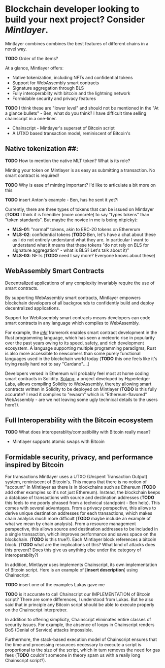 #  Blockchain developer looking to build your next project? Consider *Mintlayer*. #

Mintlayer combines combines the best features of different chains in a novel way.

**TODO** Order of the items?

At a glance, Mintlayer offers:

- Native tokenization, including NFTs and confidential tokens
- Support for WebAssembly smart contracts
- Signature aggregation through BLS 
- Fully interoperablity with bitcoin and the lightning network
- Formidable security and privacy features


**TODO** I think these are "lower level" and should not be mentioned in the "At a glance bullets" - Ben, what do you think? I have difficult time selling chainscript in a one-liner.

- Chainscript - Mintlayer's superset of Bitcoin script
- A UTXO based transaction model, reminiscent of Bitcoin's



## Native tokenization ##:

**TODO** How to mention the native MLT token? What is its role?

Minting your token on Mintlayer is as easy as submitting a transaction. No smart contract is required!

**TODO** Why is ease of minting important? I'd like to articulate a bit more on this 

**TODO** insert Anton's example - Ben, has he sent it yet?:

Currently, there are three types of tokens that can be issued on Mintlayer (**TODO** I think it is friendlier (more concrete) to say "types tokens" than "token standards". But maybe the novice in me is being nitpicky):
- **MLS-01**: "normal" tokens, akin to ERC-20 tokens on Ethererum
- **MLS-02**: confidential tokens (**TODO** Ben, let's have a chat about these as I do not entirely understand what they are. In particular I want to understand what it means that these tokens "do not rely on BLS for signature aggregation" - what is BLS? Let's talk about it)"
- **MLS-03**: NFTs  (**TODO** need I say more? Everyone knows about these)

## WebAssembly Smart Contracts ##

Decentralized applications of any complexity invariably require the use of smart contracts.

By supporting WebAssembly smart contracts, Mintlayer empowers blockchain developers of all backgrounds to confidently build and deploy decentralized applications.

Support for WebAssembly smart contracts means developers can code smart contracts in any language which compiles to WebAssembly.

For example, the [*ink!*](https://github.com/paritytech/ink) framerork enables smart contract development in the Rust programming language, which has seen a meteoric rise in popularity over the past years owing to its speed, safety, and rich development ecosystem. A language supporting multiple programming paradigms, Rust is also more accessible to newcomers than some purely functional languages used in the blockchain world today (**TODO** this one feels like it's trying really hard not to say "Cardano"....)

Developers versed in Ethereum will probably feel most at home coding smart contracts in Solidity. [Solang](https://github.com/hyperledger-labs/solang), a project developed by Hyperledger Labs, allows compiling Solidity to WebAssembly, thereby allowing smart contracts written in Solidity to be deployed on Mintlayer (**TODO** is this fully accurate? I read it compiles to "ewasm" which is "Ethereum-flavored" WebAssembly - are we not leaving some ugly technical details to the users here?).

## Full Interoperability with the Bitcoin ecosystem

**TODO** What does interoperablity/compatibility with Bitcoin really mean? 

- Mintlayer supports atomic swaps with Bitcoin

## Formidable security, privacy, and performance inspired by Bitcoin ##

For transactions Mintlayer uses a UTXO (Unspent Transaction Output) system, reminiscent of Bitcoin's. This means that there is no notion of "account" in Mintlayer as there is in blockchains such as Ethereum (**TODO** add other examples so it's not just Ethereum). Instead, the blockchain keeps a database of transactions with source and destination addresses (**TODO** this feels to me poorly phrased from a technical standpoint - Ben help). This comes with several advantages. From a privacy perspective, this allows to derive unique destination addresses for each transactions, which makes chain analysis much more difficult (**TODO** maybe include an example of what we mean by chain analysis). From a resource management perspective, this allows source and destination addresses to be included in a single transaction, which improves performance and saves space on the blockchain. (**TODO** is this true?).
Each Mintlayer block references a bitcoin block. (**TODO** what are the implications of this? What kind of attacks does this prevent? Does this give us anything else under the category of interoperablity?)

In addition, Mintlayer uses implements Chainscript, its own implementation of Bitcoin script. Here is an example of [**insert description**] using Chainscript:

**TODO** insert one of the examples Lukas gave me

**TODO** is it accurate to  call Chainscript our IMPLEMENTATION of Bitcoin script? There are some differences, I understood from Lukas. But he also said that in principle any Bitcoin script should be able to execute properly on the Chainscript interpretrer.

In addition to offering simplicity, Chainscript eliminates entire classes of security issues. For example, the absence of loops in Chainscript renders DoS (Denial of Service) attacks impossible.

Furthermore, the stack-based execution model of Chainscript ensures that the time and processing resources necessary to execute a script is proportional to the size of the script, which in turn removes the need for gas fees (**TODO** couldn't someone in theory spam us with a really long Chainscript script?).

